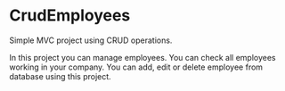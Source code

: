 # CrudEmployees
Simple MVC project using CRUD operations. 

In this project you can manage employees. You can check all employees working in your company. You can add, edit or delete employee from database using this project.
